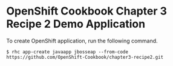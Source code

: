 OpenShift Cookbook Chapter 3 Recipe 2 Demo Application
======================================================

To create OpenShift application, run the following command.

```
$ rhc app-create javaapp jbosseap --from-code https://github.com/OpenShift-Cookbook/chapter3-recipe2.git
```